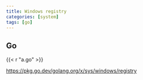 ```yaml
---
title: Windows registry
categories: [system]
tags: [go]
---
```


## Go

{{< r "a.go" >}}

<https://pkg.go.dev/golang.org/x/sys/windows/registry>
